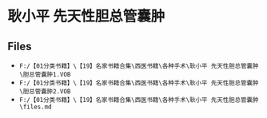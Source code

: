 # 耿小平 先天性胆总管囊肿

## Files

- `F:/【01分类书籍】\【19】名家书籍合集\西医书籍\各种手术\耿小平 先天性胆总管囊肿\胆总管囊肿1.VOB`
- `F:/【01分类书籍】\【19】名家书籍合集\西医书籍\各种手术\耿小平 先天性胆总管囊肿\胆总管囊肿2.VOB`
- `F:/【01分类书籍】\【19】名家书籍合集\西医书籍\各种手术\耿小平 先天性胆总管囊肿\files.md`
